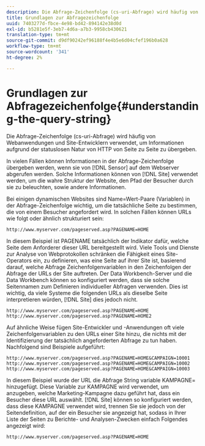 ```yaml
---
description: Die Abfrage-Zeichenfolge (cs-uri-Abfrage) wird häufig von Webanwendungen und Site-Entwicklern verwendet, um Informationen aufgrund der statuslosen Natur von HTTP von Seite zu Seite zu übergeben.
title: Grundlagen zur Abfragezeichenfolge
uuid: 7403277d-fbce-4e98-bd42-894142e38d0d
exl-id: b5281e5f-3eb7-4d6a-a7b3-9958cb430621
translation-type: tm+mt
source-git-commit: d9df90242ef96188f4e4b5e6d04cfef196b0a628
workflow-type: tm+mt
source-wordcount: '341'
ht-degree: 2%

---
```


# Grundlagen zur Abfragezeichenfolge{#understanding-the-query-string}

Die Abfrage-Zeichenfolge (cs-uri-Abfrage) wird häufig von Webanwendungen und Site-Entwicklern verwendet, um Informationen aufgrund der statuslosen Natur von HTTP von Seite zu Seite zu übergeben.

In vielen Fällen können Informationen in der Abfrage-Zeichenfolge übergeben werden, wenn sie von [!DNL Sensor] auf dem Webserver abgerufen werden. Solche Informationen können von [!DNL Site] verwendet werden, um die wahre Struktur der Website, den Pfad der Besucher durch sie zu beleuchten, sowie andere Informationen.

Bei einigen dynamischen Websites sind Name=Wert-Paare (Variablen) in der Abfrage-Zeichenfolge wichtig, um die tatsächliche Seite zu bestimmen, die von einem Besucher angefordert wird. In solchen Fällen können URLs wie folgt oder ähnlich strukturiert sein:

```
http://www.myserver.com/pageserved.asp?PAGENAME=HOME
```

In diesem Beispiel ist PAGENAME tatsächlich der Indikator dafür, welche Seite dem Anforderer dieser URL bereitgestellt wird. Viele Tools und Dienste zur Analyse von Webprotokollen schränken die Fähigkeit eines Site-Operators ein, zu definieren, was eine Seite auf ihrer Site ist, basierend darauf, welche Abfrage Zeichenfolgenvariablen in den Zeichenfolgen der Abfrage der URLs der Site auftreten. Der Data Workbench-Server und die Data Workbench können so konfiguriert werden, dass sie solche Seitennamen zum Definieren individueller Abfragen verwenden. Dies ist wichtig, da viele Systeme die folgenden URLs als dieselbe Seite interpretieren würden, [!DNL Site] dies jedoch nicht.

```
http://www.myserver.com/pageserved.asp?PAGENAME=HOME
http://www.myserver.com/pageserved.asp?PAGENAME=HOME2
```

Auf ähnliche Weise fügen Site-Entwickler und -Anwendungen oft viele Zeichenfolgenvariablen zu den URLs einer Site hinzu, die nichts mit der Identifizierung der tatsächlich angeforderten Abfrage zu tun haben. Nachfolgend sind Beispiele aufgeführt:

```
http://www.myserver.com/pageserved.asp?PAGENAME=HOME&CAMPAIGN=10001
http://www.myserver.com/pageserved.asp?PAGENAME=HOME&CAMPAIGN=10002
http://www.myserver.com/pageserved.asp?PAGENAME=HOME&CAMPAIGN=10003
```

In diesem Beispiel wurde der URL die Abfrage String variable KAMPAGNE= hinzugefügt. Diese Variable zur KAMPAGNE wird verwendet, um anzugeben, welche Marketing-Kampagne dazu geführt hat, dass ein Besucher diese URL auswählt. [!DNL Site] können so konfiguriert werden, dass diese KAMPAGNE verwendet wird, trennen Sie sie jedoch von der Seitendefinition, auf der ein Besucher sie angezeigt hat, sodass in Ihrer Liste der Seiten zu Berichte- und Analysen-Zwecken einfach Folgendes angezeigt wird:

```
http://www.myserver.com/pageserved.asp?PAGENAME=HOME
```
